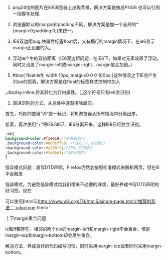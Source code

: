1. png24位的图片在iE6浏览器上出现背景，解决方案是做成PNG8.也可以引用一段脚本处理.
2. 浏览器默认的margin和padding不同。解决方案是加一个全局的\*{margin:0;padding:0;}来统一。

3. IE6双边距bug:块属性标签float后，又有横行的margin情况下，在ie6显示margin比设置的大。

4. 浮动ie产生的双倍距离（IE6双边距问题：在IE6下，如果对元素设置了浮动，同时又设置了margin-left或margin-right，margin值会加倍。）

5.  \#box{ float:left; width:10px; margin:0 0 0 100px;}这种情况之下IE会产生20px的距离，解决方案是在float的标签样式控制中加入

\_display:inline;将其转化为行内属性。\(\_这个符号只有ie6会识别\)

1. 渐进识别的方式，从总体中逐渐排除局部。

首先，巧妙的使用“\9”这一标记，将IE游览器从所有情况中分离出来。

接着，再次使用“+”将IE8和IE7、IE6分离开来，这样IE8已经独立识别。

```css
.bb{
background-color:#f1ee18;/*所有识别*/
.background-color:#00deff\9; /*IE6、7、8识别*/
+background-color:#a200ff;/*IE6、7识别*/
_background-color:#1e0bd1;/*IE6识别*/
}
```

怪异模式问题：漏写DTD声明，Firefox仍然会按照标准模式来解析网页，但在IE中会触发

怪异模式。为避免怪异模式给我们带来不必要的麻烦，最好养成书写DTD声明的好习惯。现在

可以使用\[html5\]\([http://www.w3.org/TR/html5/single-page.html\)推荐的写法：\`&lt;doctype](http://www.w3.org/TR/html5/single-page.html%29推荐的写法：`<doctype) html&gt;\`

上下margin重合问题

ie和ff都存在，相邻的两个div的margin-left和margin-right不会重合，但是margin-top和margin-bottom却会发生重合。

解决方法，养成良好的代码编写习惯，同时采用margin-top或者同时采用margin-bottom。


